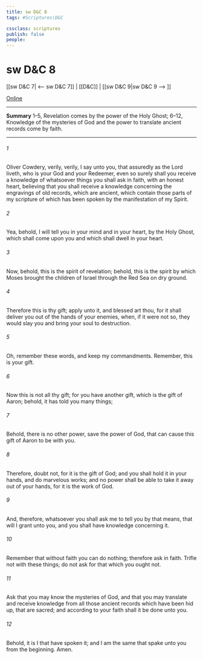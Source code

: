 ```yaml
---
title: sw D&C 8
tags: #Scriptures\D&C

cssclass: scriptures
publish: false
people:
---
```


# sw D&C 8
[[sw D&C 7| <-- sw D&C 7]] | [[D&C]] | [[sw D&C 9|sw D&C 9 --> ]]

[Online](https://churchofjesuschrist.org/study/scriptures/dc-testament/dc/8?lang=eng)

---
__Summary__
1–5, Revelation comes by the power of the Holy Ghost; 6–12, Knowledge of the mysteries of God and the power to translate ancient records come by faith.

---
###### 1 
Oliver Cowdery, verily, verily, I say unto you, that assuredly as the Lord liveth, who is your God and your Redeemer, even so surely shall you receive a knowledge of whatsoever things you shall ask in faith, with an honest heart, believing that you shall receive a knowledge concerning the engravings of old records, which are ancient, which contain those parts of my scripture of which has been spoken by the manifestation of my Spirit.

###### 2 
Yea, behold, I will tell you in your mind and in your heart, by the Holy Ghost, which shall come upon you and which shall dwell in your heart.

###### 3 
Now, behold, this is the spirit of revelation; behold, this is the spirit by which Moses brought the children of Israel through the Red Sea on dry ground.

###### 4 
Therefore this is thy gift; apply unto it, and blessed art thou, for it shall deliver you out of the hands of your enemies, when, if it were not so, they would slay you and bring your soul to destruction.

###### 5 
Oh, remember these words, and keep my commandments. Remember, this is your gift.

###### 6 
Now this is not all thy gift; for you have another gift, which is the gift of Aaron; behold, it has told you many things;

###### 7 
Behold, there is no other power, save the power of God, that can cause this gift of Aaron to be with you.

###### 8 
Therefore, doubt not, for it is the gift of God; and you shall hold it in your hands, and do marvelous works; and no power shall be able to take it away out of your hands, for it is the work of God.

###### 9 
And, therefore, whatsoever you shall ask me to tell you by that means, that will I grant unto you, and you shall have knowledge concerning it.

###### 10 
Remember that without faith you can do nothing; therefore ask in faith. Trifle not with these things; do not ask for that which you ought not.

###### 11 
Ask that you may know the mysteries of God, and that you may translate and receive knowledge from all those ancient records which have been hid up, that are sacred; and according to your faith shall it be done unto you.

###### 12 
Behold, it is I that have spoken it; and I am the same that spake unto you from the beginning. Amen.

